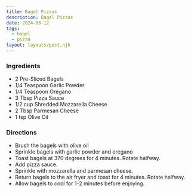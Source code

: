 ```yaml
---
title: Bagel Pizzas
description: Bagel Pizzas
date: 2024-06-12
tags:
  - bagel
  - pizza
layout: layouts/post.njk
---
```


### Ingredients

- 2 Pre-Sliced Bagels
- 1/4 Teaspoon Garlic Powder
- 1/4 Teaspoon Oregano
- 3 Tbsp Pizza Sauce
- 1/2 cup Shredded Mozzarella Cheese
- 2 Tbsp Parmesan Cheese
- 1 tsp Olive Oil

### Directions
- Brush the bagels with olive oil
- Sprinkle bagels with garlic powder and oregano
- Toast bagels at 370 degrees for 4 minutes. Rotate halfway.
- Add pizza sauce. 
- Sprinkle with mozzarella and parmesan cheese. 
- Return bagels to the air fryer and toast for 4 minutes. Rotate halfway.
- Allow bagels to cool for 1-2 minutes before enjoying. 
